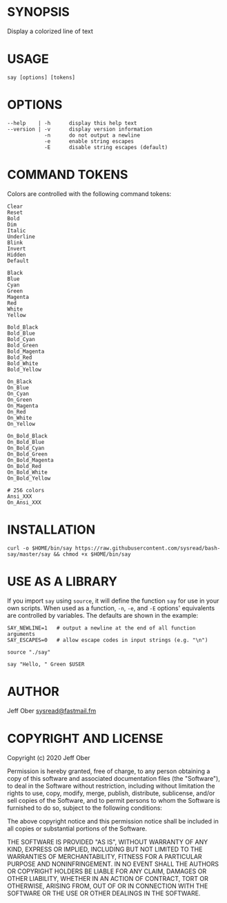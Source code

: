 # SYNOPSIS

Display a colorized line of text

# USAGE

    say [options] [tokens]

# OPTIONS

    --help    | -h      display this help text
    --version | -v      display version information
                -n      do not output a newline
                -e      enable string escapes
                -E      disable string escapes (default)

# COMMAND TOKENS

Colors are controlled with the following command tokens:

    Clear
    Reset
    Bold
    Dim
    Italic
    Underline
    Blink
    Invert
    Hidden
    Default

    Black
    Blue
    Cyan
    Green
    Magenta
    Red
    White
    Yellow

    Bold_Black
    Bold_Blue
    Bold_Cyan
    Bold_Green
    Bold_Magenta
    Bold_Red
    Bold_White
    Bold_Yellow

    On_Black
    On_Blue
    On_Cyan
    On_Green
    On_Magenta
    On_Red
    On_White
    On_Yellow

    On_Bold_Black
    On_Bold_Blue
    On_Bold_Cyan
    On_Bold_Green
    On_Bold_Magenta
    On_Bold_Red
    On_Bold_White
    On_Bold_Yellow

    # 256 colors
    Ansi_XXX
    On_Ansi_XXX

# INSTALLATION

    curl -o $HOME/bin/say https://raw.githubusercontent.com/sysread/bash-say/master/say && chmod +x $HOME/bin/say

# USE AS A LIBRARY

If you import `say` using `source`, it will define the function `say` for use
in your own scripts. When used as a function, `-n`, `-e`, and `-E` options'
equivalents are controlled by variables. The defaults are shown in the example:

    SAY_NEWLINE=1   # output a newline at the end of all function arguments
    SAY_ESCAPES=0   # allow escape codes in input strings (e.g. "\n")

    source "./say"

    say "Hello, " Green $USER

# AUTHOR

Jeff Ober <sysread@fastmail.fm>

# COPYRIGHT AND LICENSE

Copyright (c) 2020 Jeff Ober

Permission is hereby granted, free of charge, to any person obtaining a copy
of this software and associated documentation files (the "Software"), to deal
in the Software without restriction, including without limitation the rights
to use, copy, modify, merge, publish, distribute, sublicense, and/or sell
copies of the Software, and to permit persons to whom the Software is
furnished to do so, subject to the following conditions:

The above copyright notice and this permission notice shall be included in all
copies or substantial portions of the Software.

THE SOFTWARE IS PROVIDED "AS IS", WITHOUT WARRANTY OF ANY KIND, EXPRESS OR
IMPLIED, INCLUDING BUT NOT LIMITED TO THE WARRANTIES OF MERCHANTABILITY,
FITNESS FOR A PARTICULAR PURPOSE AND NONINFRINGEMENT. IN NO EVENT SHALL THE
AUTHORS OR COPYRIGHT HOLDERS BE LIABLE FOR ANY CLAIM, DAMAGES OR OTHER
LIABILITY, WHETHER IN AN ACTION OF CONTRACT, TORT OR OTHERWISE, ARISING FROM,
OUT OF OR IN CONNECTION WITH THE SOFTWARE OR THE USE OR OTHER DEALINGS IN THE
SOFTWARE.
